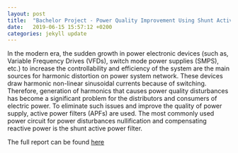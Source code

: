 ```yaml
---
layout: post
title:  "Bachelor Project - Power Quality Improvement Using Shunt Active Power Filter"
date:   2019-06-15 15:57:12 +0200
categories: jekyll update
---
```

In the modern era, the sudden growth in power electronic devices (such as, Variable Frequency Drives (VFDs), switch mode power supplies (SMPS), etc.) to increase the controllability and efficiency of the system are the main sources for harmonic distortion on power system network. These devices draw harmonic non-linear sinusoidal currents because of switching. Therefore, generation of harmonics that causes power quality disturbances has become a significant problem for the distributors and consumers of electric power. To eliminate such issues and improve the quality of power supply, active power filters (APFs) are used. The most commonly used power circuit for power disturbances nullification and compensating reactive power is the shunt active power filter.

The full report can be found [here]({{site.baseurl}}/assets/SAPF_Report_Final_v2.pdf)

[jekyll-docs]: https://jekyllrb.com/docs/home
[jekyll-gh]:   https://github.com/jekyll/jekyll
[jekyll-talk]: https://talk.jekyllrb.com/
